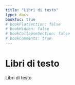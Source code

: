 ```yaml
---
title: "Libri di testo"
type: docs
bookToc: true
# bookFlatSection: false
# bookHidden: false
# bookCollapseSection: false
# bookComments: true
---
```


# Libri di testo
Libri di testo
